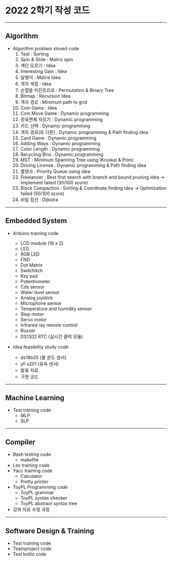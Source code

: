 # 2022 2학기 작성 코드

---
## Algorithm

- Algorithm problem sloved code
	1. Test : Sorting
	2. Spin & Slide : Matrix spin
	3. 계단 오르기 : Idea
	4. Interesting Gain : Idea
	5. 달팽이 : Matrix Idea
	6. 격자 색칠 : Idea
	7. 순열을 이진트리로 : Permutation & Binary Tree
	8. Bitmap : Recursion Idea
	9. 격자 경로 : Minimum path to grid
	10. Coin Game : Idea
	11. Coin Move Game : Dynamic programming
	12. 정육면체 자르기 : Dynamic programming
	13. 카드 선택 : Dynamic programming
	14. 격자 경로(또 다른) : Dynamic programming & Path finding idea 
	15. Card Game : Dynamic programming
	16. Adding Ways : Dynamic programming
	17. Color Length : Dynamic programming
	18. Recycling Bins : Dynamic programming
	19. MST : Minimum Spanning Tree using (Kruskal & Prim)
	20. Driving License : Dynamic programming & Path finding idea
	21. 물탱크 : Priority Queue using idea
	22. Freelancer : Best first search with branch and bound pruning idea -> Implement failed (30/100 score)
	23. Block Compaction : Sorting & Coordinate finding idea -> Optimization failed (50/100 score)
	24. 비밀 접선 : Dijkstra

---
## Embedded System

- Arduino training code
	- LCD module (16 x 2)
	- LED
	- RGB LED
	- FND
	- Dot Matrix
	- Switchitch
	- Key pad
	- Potentiometer
	- Cds sensor
	- Water level sensor
	- Analog joystick
	- Microphone sensor
	- Temperature and humidity sensor
	- Step motor
	- Servo motor
	- Infrared ray remote control
	- Buzzer
	- DS1302 RTC (실시간 클럭 모듈)


- Idea feasibility study code
	- ds18b20 (물 온도 센서)
	- yf-s201 (유속 센서)
	- 발표 자료
	- 구현 코드

---
## Machine Learning

- Test training code
	- MLP
	- SLP

---
## Compiler

- Bash testing code
	- makefile
- Lex training code
- Yacc training code
	- Calculator
	- Pretty printer
- ToyPL Programming code
	- ToyPL grammar
	- ToyPL syntax checker
	- ToyPL abstract syntax tree
- 강의 자료 수정 과정

---
## Software Design & Training

- Test training code
- Teamproject code
- Test kotlin code


